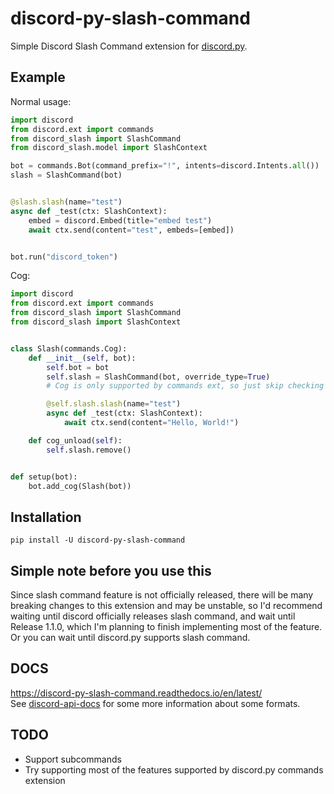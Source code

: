 # discord-py-slash-command
Simple Discord Slash Command extension for [discord.py](https://github.com/Rapptz/discord.py).

## Example
Normal usage:
```py
import discord
from discord.ext import commands
from discord_slash import SlashCommand
from discord_slash.model import SlashContext

bot = commands.Bot(command_prefix="!", intents=discord.Intents.all())
slash = SlashCommand(bot)


@slash.slash(name="test")
async def _test(ctx: SlashContext):
    embed = discord.Embed(title="embed test")
    await ctx.send(content="test", embeds=[embed])


bot.run("discord_token")
```

Cog:
```py
import discord
from discord.ext import commands
from discord_slash import SlashCommand
from discord_slash import SlashContext


class Slash(commands.Cog):
    def __init__(self, bot):
        self.bot = bot
        self.slash = SlashCommand(bot, override_type=True)
        # Cog is only supported by commands ext, so just skip checking type.

        @self.slash.slash(name="test")
        async def _test(ctx: SlashContext):
            await ctx.send(content="Hello, World!")

    def cog_unload(self):
        self.slash.remove()


def setup(bot):
    bot.add_cog(Slash(bot))

```

## Installation
`pip install -U discord-py-slash-command`

## Simple note before you use this
Since slash command feature is not officially released, 
there will be many breaking changes to this extension and may be unstable, 
so I'd recommend waiting until discord officially releases slash command, 
and wait until Release 1.1.0, which I'm planning to finish implementing most of the feature.  
Or you can wait until discord.py supports slash command.

## DOCS
https://discord-py-slash-command.readthedocs.io/en/latest/  
See [discord-api-docs](https://discord.com/developers/docs/interactions/slash-commands) for some more information
about some formats.

## TODO
- Support subcommands
- Try supporting most of the features supported by discord.py commands extension
